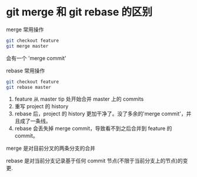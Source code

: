 # git merge 和 git rebase 的区别

merge 常用操作

```sh
git checkout feature
git merge master
```

会有一个 'merge commit'

rebase 常用操作

```sh
git checkout feature
git rebase master
```

1. feature 从 master tip 处开始合并 master 上的 commits
2. 重写 project 的 history
3. rebase 后，project 的 history 更加干净了。没了多余的'merge commit'，并且成了一条线。
4. rebase 会丢失掉 merge commit，导致看不到之后合并到 feature 的 commit。

merge 是对目前分叉的两条分支的合并

rebase 是对当前分支记录基于任何 commit 节点(不限于当前分支上的节点)的变更.
